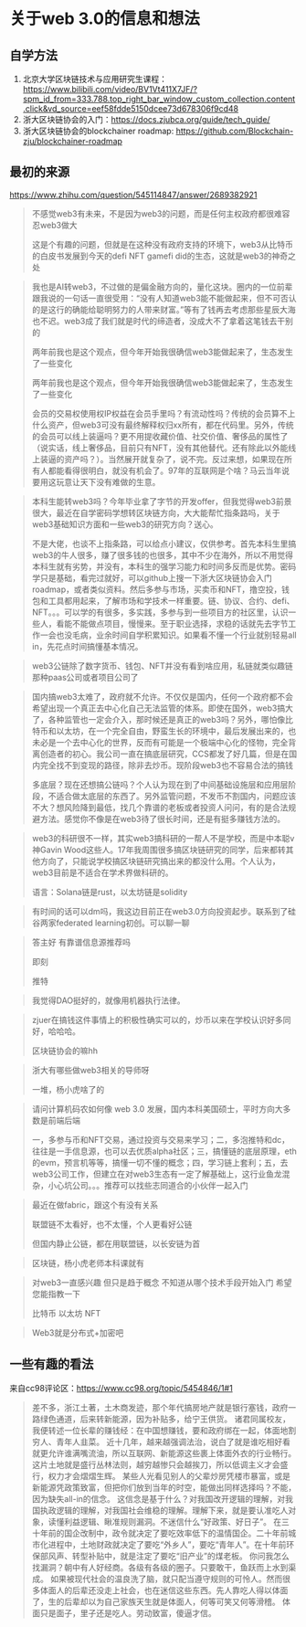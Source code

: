 # 关于web 3.0的信息和想法

## 自学方法

1. 北京大学区块链技术与应用研究生课程：https://www.bilibili.com/video/BV1Vt411X7JF/?spm_id_from=333.788.top_right_bar_window_custom_collection.content.click&vd_source=eef58fdde5150dcee73d678306f9cd48
2. 浙大区块链协会的入门：https://docs.zjubca.org/guide/tech_guide/
3. 浙大区块链协会的blockchainer roadmap: https://github.com/Blockchain-zju/blockchainer-roadmap



## 最初的来源

https://www.zhihu.com/question/545114847/answer/2689382921

> 不感觉web3有未来，不是因为web3的问题，而是任何主权政府都很难容忍web3做大
>
> 这是个有趣的问题，但就是在这种没有政府支持的环境下，web3从比特币的白皮书发展到今天的defi NFT gamefi did的生态，这就是web3的神奇之处



> 我也是AI转web3，不过做的是偏金融方向的，量化这块。圈内的一位前辈跟我说的一句话一直很受用：“没有人知道web3能不能做起来，但不可否认的是这行的确能给聪明努力的人带来财富。”等有了钱再去考虑那些星辰大海也不迟。web3成了我们就是时代的缔造者，没成大不了拿着这笔钱去干别的
>
> 两年前我也是这个观点，但今年开始我很确信web3能做起来了，生态发生了一些变化
>
> 两年前我也是这个观点，但今年开始我很确信web3能做起来了，生态发生了一些变化
>
> 会员的交易权使用权IP权益在会员手里吗？有流动性吗？传统的会员算不上什么资产，但web3可没有最终解释权归xx所有，都在代码里。另外，传统的会员可以线上装逼吗？更不用提收藏价值、社交价值、奢侈品的属性了（说实话，线上奢侈品，目前只有NFT，没有其他替代。还有除此以外能线上装逼的资产吗？）。当然展开就复杂了，说不完。反过来想，如果现在所有人都能看得很明白，就没有机会了。97年的互联网是个啥？马云当年说要用这玩意让天下没有难做的生意。

> 本科生能转web3吗？今年毕业拿了字节的开发offer，但我觉得web3前景很大，最近在自学密码学想转区块链方向，大大能帮忙指条路吗，关于web3基础知识方面和一些web3的研究方向？送心。
>
> 不是大佬，也谈不上指条路，可以给点小建议，仅供参考。首先本科生里搞web3的牛人很多，赚了很多钱的也很多，其中不少在海外，所以不用觉得本科生就有劣势，并没有，本科生的强学习能力和时间多反而是优势。密码学只是基础，看完过就好，可以github上搜一下浙大区块链协会入门 roadmap，或者类似资料。然后多参与市场，买卖币和NFT，撸空投，钱包和工具都用起来，了解市场和学技术一样重要。链、协议、合约、defi、NFT。。。可以学的有很多，多实践，多参与到一些项目方的社区里，认识一些人，看能不能做点项目，慢慢来。至于职业选择，求稳的话就先去字节工作一会也没毛病，业余时间自学积累知识。如果看不懂一个行业就别轻易all in，先花点时间搞懂基本情况。



> web3公链除了数字货币、钱包、NFT并没有看到啥应用，私链就类似趣链那种paas公司或者项目公司了



> 国内搞web3太难了，政府就不允许。不仅仅是国内，任何一个政府都不会希望出现一个真正去中心化自己无法监管的体系。即使在国外，web3搞大了，各种监管也一定会介入，那时候还是真正的web3吗？另外，哪怕像比特币和以太坊，在一个完全自由，野蛮生长的环境中，最后发展出来的，也未必是一个去中心化的世界，反而有可能是一个极端中心化的怪物，完全背离创造者的初心。我公司一直在搞底层研究，CCS都发了好几篇，但是在国内完全找不到变现的路径，除非去炒币。现阶段web3也不容易合法的搞钱
>
> 多底层？现在还想搞公链吗？个人认为现在到了中间基础设施层和应用层阶段，不适合做太底层的东西了。另外监管问题，不发币不割国内，问题应该不大？想风险降到最低，找几个靠谱的老板或者投资人问问，有的是合法规避方法。感觉你不像是在web3待了很长时间，还是有挺多赚钱方法的。



> web3的科研很不一样，其实web3搞科研的一帮人不是学校，而是中本聪v神Gavin Wood这些人。17年我周围很多搞区块链研究的同学，后来都转其他方向了，只能说学校搞区块链研究搞出来的都没什么用。个人认为，web3目前是不适合在学术界做科研的。
>
> 语言：Solana链是rust，以太坊链是solidity



> 有时间的话可以dm吗，我这边目前正在web3.0方向投资起步。联系到了硅谷两家federated learning初创。可以聊一聊



> 答主好 有靠谱信息源推荐吗
>
> 即刻
>
> 推特



>  我觉得DAO挺好的，就像用机器执行法律。



> zjuer在搞钱这件事情上的积极性确实可以的，炒币以来在学校认识好多同好，哈哈哈。
>
> 区块链协会的嘛hh



> 浙大有哪些做web3相关的导师呀
>
> 一堆，杨小虎啥了的



> 请问计算机码农如何像 web 3.0 发展，国内本科美国硕士，平时方向大多数是前端后端
>
> 一，多参与币和NFT交易，通过投资与交易来学习；二，多泡推特和dc，往往是一手信息源，也可以去优质alpha社区；三，搞懂链的底层原理，eth的evm，预言机等等，搞懂一切不懂的概念；四，学习链上套利；五，去web3公司工作，但建立在对web3生态有一定了解基础上，这行业鱼龙混杂，小心坑公司。。。推荐可以找些志同道合的小伙伴一起入门



> 最近在做fabric，跟这个有没有关系
>
> 联盟链不太看好，也不太懂，个人更看好公链
>
> 但国内静止公链，都在用联盟链，以长安链为首

> 区块链，杨小虎老师本科课就有



> 对web3一直感兴趣 但只是趋于概念 不知道从哪个技术手段开始入门 希望您能指教一下
>
> 比特币 以太坊 NFT

> Web3就是分布式+加密吧





## 一些有趣的看法

来自cc98评论区：https://www.cc98.org/topic/5454846/1#1

> 差不多，浙江土著，土木商发迹，那个年代搞房地产就是银行塞钱，政府一路绿色通道，后来转新能源，因为补贴多，给宁王供货。 诸君同属校友，我便转述一位长辈的赚钱经：在中国想赚钱，要和政府绑在一起，体面地割穷人、青年人韭菜。 近十几年，越来越强调法治，说白了就是谁吃相好看就更允许谁满嘴流油，所以互联网、新能源这些裹上体面外衣的行业畅行。 这片土地就是盛行丛林法则，越穷越惨只会越挨刀，所以低调主义才会盛行，权力才会熠熠生辉。 某些人光看见别人的父辈炒房凭楼市暴富，或是新能源凭政策致富，但把你们放到当年的时空，能做出同样选择吗？不能，因为缺失all-in的信念。 这信念是基于什么？对我国改开逻辑的理解，对我国执政逻辑的理解，对我国社会维稳的理解。理解下来，就是要认准吃人对象，读懂利益逻辑、瞅准规则漏洞。不迷信什么“好政策、好日子”。 在三十年前的国企改制中，政令就决定了要吃效率低下的温情国企。二十年前城市化进程中，土地财政就决定了要吃“外乡人”，要吃“青年人”。在十年前环保部风声、转型补贴中，就是注定了要吃“旧产业”的煤老板。 你问我怎么找漏洞？朝中有人好经商。各级有各级的圈子。只要敢干，鱼跃而上水到渠成。 如果被现代社会的温良洗了脑，就只配当遵守规则的可怜人。然而很多体面人的后辈还没走上社会，也在迷信这些东西。先人靠吃人得以体面了，生的后辈却以为自己家族天生就是体面人，何等可笑又何等滑稽。 体面只是面子，里子还是吃人。劳动致富，傻逼才信。
